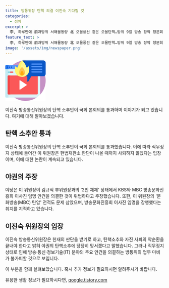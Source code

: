 ```yaml
---
title: 방통위장 탄핵 의결 이진숙 기다릴 것
categories:
  - 정치
excerpt: >
  李, 하루만에 前과방위 서해물동량 北 오물풍선 같은 오물탄핵…방위 9일 방송 장악 청문회 개최 2일, 국회에서 과학기술정보방송통신위원회 현안 질의에서 이진숙 방송통신위원장이 불참한 상황이었다. 민주당을 중심으로 한 탄핵소추안이 국회 본회의를 통과하여 이 위원장은 직무정지 상태에 놓였다. 헌법재판소의 판단을 기다리겠다는 입장을 밝히면서 내년 초까지 직무정지될 것으로 전망된다. 민주당은 방송·통신·정보기술 분야의 주요 안건을 놓고 이 위원장 등을 압박할 예정이다.
feature_text: >
  李, 하루만에 前과방위 서해물동량 北 오물풍선 같은 오물탄핵…방위 9일 방송 장악 청문회 개최 2일, 국회에서 과학기술정보방송통신위원회 현안 질의에서 이진숙 방송통신위원장이 불참한 상황이었다. 민주당을 중심으로 한 탄핵소추안이 국회 본회의를 통과하여 이 위원장은 직무정지 상태에 놓였다. 헌법재판소의 판단을 기다리겠다는 입장을 밝히면서 내년 초까지 직무정지될 것으로 전망된다. 민주당은 방송·통신·정보기술 분야의 주요 안건을 놓고 이 위원장 등을 압박할 예정이다.
image: '/assets/img/newspaper.png'
---
```


<p><img src="/assets/img/news.png" alt="rentncar 속보" /></p>

<p>이진숙 방송통신위원장의 탄핵 소추안이 국회 본회의를 통과하며 이야기가 되고 있습니다. 여기에 대해 알아보겠습니다. </p>

<h2 data-ke-size="size26">탄핵 소추안 통과</h2>

<p>이진숙 방송통신위원장의 탄핵 소추안이 국회 본회의를 통과했습니다. 이에 따라 직무정지 상태에 들어간 이 위원장은 헌법재판소 판단이 나올 때까지 사퇴하지 않겠다는 입장이며, 이에 대한 논란이 계속되고 있습니다.</p>

<h2 data-ke-size="size26">야권의 주장</h2>

<p>야당은 이 위원장이 김규식 부위원장과의 '2인 체제' 상태에서 KBS와 MBC 방송문화진흥회 이사진 임명 안건을 의결한 것이 위법하다고 주장했습니다. 또한, 이 위원장의 '문화방송(MBC) 탄압' 전적도 문제 삼았으며, 방송문화진흥회 이사진 임명을 강행했다는 취지를 지적하고 있습니다.</p>

<h2 data-ke-size="size26">이진숙 위원장의 입장</h2>

<p>이진숙 방송통신위원장은 헌재의 판단을 받기로 하고, 탄핵소추와 자진 사퇴의 악순환을 끝내야 한다고 밝혀 야권의 탄핵소추에 당당히 맞서겠다고 말했습니다. 그러나 직무정지 상태로 인해 방송·통신·정보기술(IT) 분야의 주요 안건을 의결하는 방통위의 업무 마비가 불가피할 것으로 보입니다.</p>

<p>이 부분을 함께 살펴보았습니다. 혹시 추가 정보가 필요하시면 알려주시기 바랍니다.</p>
유용한 생활 정보가 필요하시다면, <a href="https://qoogle.tistory.com" rel="dofollow">qoogle.tistory.com</a>


